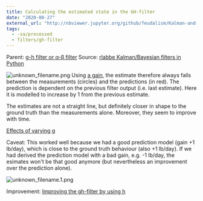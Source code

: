 ```yaml
---
title: Calculating the estimated state in the GH-filter
date: "2020-08-27"
external_url: "http://nbviewer.jupyter.org/github/feudalism/Kalman-and-Bayesian-Filters-in-Python/blob/master/01-g-h-filter.ipynb"
tags:
  - -sa/processed
  - filters/gh-filter
---
```


Parent: [g-h filter or α-β filter](g-h-filter-or-α-β-filter.md)
Source: [rlabbe Kalman/Bayesian filters in Python](rlabbe-kalman_bayesian-filters-in-python.md)

![unknown_filename.png](./_resources/Calculating_the_estimated_state_in_the_GH-filter.resources/unknown_filename.png)
Using [a gain](http://www.evernote.com/shard/s484/nl/217355218/a7509361-eda5-4c69-a509-eb5c9d213ab2), the estimate therefore always falls between the measurements (circles) and the predictions (in red).
The prediction is dependent on the previous filter output (i.e. last estimate). Here it is modelled to increase by 1 from the previous estimate.

The estimates are not a straight line, but definitely closer in shape to the ground truth than the measurements alone.
Moreover, they seem to improve with time.

[Effects of varying g](effects-of-varying-g.md)

Caveat: This worked well because we had a good prediction model (gain +1 lb/day), which is close to the ground truth behaviour (also +1 lb/day).
If we had derived the prediction model with a bad gain, e.g. -1 lb/day, the esimates won't be that good anymore (but nevertheless an improvement over the prediction alone).

![unknown_filename.1.png](./_resources/Calculating_the_estimated_state_in_the_GH-filter.resources/unknown_filename.1.png)

Improvement: [Improving the gh-filter by using h](improving-the-gh-filter-by-using-h.md)

